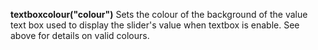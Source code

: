 <a name="textboxcolour"></a>**textboxcolour("colour")** Sets the colour of the background of the value text box used to display the slider's value when textbox is enable. See above for details on valid colours.

<!--UPDATE WIDGET_IN_CSOUND
    SIdent sprintf "textboxcolour(%d, %d, %d) ", rnd(255), rnd(255), rnd(255)
    SIdentifier strcat SIdentifier, SIdent  
    --->